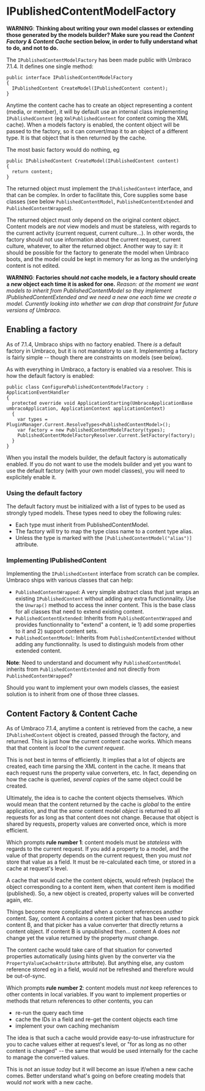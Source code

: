# IPublishedContentModelFactory
**WARNING**: **Thinking about writing your own model classes or extending those generated by the models builder? Make sure you read the *Content Factory & Content Cache* section below, in order to fully understand what to do, and not to do.**

The `IPublishedContentModelFactory` has been made public with Umbraco 7.1.4. It defines one single method:

    public interface IPublishedContentModelFactory
    {
      IPublishedContent CreateModel(IPublishedContent content);
    }


Anytime the content cache has to create an object representing a content (media, or member), it will by default use an internal class implementing `IPublishedContent` (eg `XmlPublishedContent` for content coming the XML cache). When a models factory is enabled, the content object will be passed to the factory, so it can convert/map it to an object of a different type. It is that object that is then returned by the cache.

The most basic factory would do nothing, eg

    public IPublishedContent CreateModel(IPublishedContent content)
    {
      return content;
    }

The returned object must implement the `IPublishedContent` interface, and that can be complex. In order to facilitate this, Core supplies some base classes (see below `PublishedContentModel`, `PublishedContentExtended` and `PublishedContentWrapped`).

The returned object must only depend on the original content object. Content models are _not_ view models and must be stateless, with regards to the current activity (current request, current culture...). In other words, the factory should not use information about the current request, current culture, whatever, to alter the returned object. Another way to say it: it should be possible for the factory to generate the model when Umbraco boots, and the model could be kept in memory for as long as the underlying content is not edited.

**WARNING**: **Factories should *not* cache models, ie a factory should create a *new* object each time it is asked for one.** *Reason: at the moment we want models to inherit from PublishedContentModel so they implement IPublishedContentExtended and we need a new one each time we create a model. Currently looking into whether we can drop that constraint for future versions of Umbraco.*

## Enabling a factory

As of 7.1.4, Umbraco ships with no factory enabled. There _is_ a default factory in Umbraco, but it is not mandatory to use it. Implementing a factory is fairly simple -- though there are constraints on models (see below).

As with everything in Umbraco, a factory is enabled via a resolver. This is how the default factory is enabled:

    public class ConfigurePublishedContentModelFactory : ApplicationEventHandler
    {
      protected override void ApplicationStarting(UmbracoApplicationBase umbracoApplication, ApplicationContext applicationContext)
      {
        var types = PluginManager.Current.ResolveTypes<PublishedContentModel>();
        var factory = new PublishedContentModelFactory(types);
        PublishedContentModelFactoryResolver.Current.SetFactory(factory);
      }
    }


When you install the models builder, the default factory is automatically enabled. If you do not want to use the models builder and yet you want to use the default factory (with your own model classes), you will need to explicitely enable it.

### Using the default factory

The default factory must be initialized with a list of types to be used as strongly typed models. These types need to obey the following rules:
* Each type must inherit from PublishedContentModel.
* The factory will try to map the type class name to a content type alias.
* Unless the type is marked with the `[PublishedContentModel("alias")]` attribute.

### Implementing IPublishedContent

Implementing the `IPublishedContent` interface from scratch can be complex. Umbraco ships with various classes that can help:

* `PublishedContentWrapped`: A very simple abstract class that just wraps an existing `IPublishedContent` without adding any extra functionnality. Use the `Unwrap()` method to access the inner content. This is the base class for all classes that need to extend existing content.
* `PublishedContentExtended`: Inherits from `PublishedContentWrapped` and provides functionnality to "extend" a content, ie 1) add some properties to it and 2) support content sets.
* `PublishedContentModel`: Inherits from `PublishedContentExtended` without adding any functionnality. Is used to distinguish models from other extended content.

**Note**: Need to understand and document why `PublishedContentModel` inherits from `PublishedContentExtended` and not directly from `PublishedContentWrapped`?

Should you want to implement your own models classes, the easiest solution is to inherit from one of those three classes.

## Content Factory & Content Cache

As of Umbraco 7.1.4, anytime a content is retrieved from the cache, a new `IPublishedContent` object is created, passed through the factory, and returned. This is just how the current content cache works. Which means that that content is *local* to the *current request*.

This is not best in terms of efficiently. It implies that a lot of objects are created, each time parsing the XML content in the cache. It means that each request runs the property value converters, etc. In fact, depending on how the cache is queried, *several copies* of the same object could be created.

Ultimately, the idea is to cache the content objects themselves. Which would mean that the content returned by the cache is *global* to the entire application, and that the *same* content model *object* is returned to all requests for as long as that content does not change. Because that object is shared by requests, property values are converted once, which is more efficient.

Which prompts **rule number 1**: content models must be *stateless* with regards to the current request. If you add a property to a model, and the value of that property depends on the current request, then you must *not* store that value as a field. It must be re-calculated each time, or stored in a cache at request's level.

A cache that would cache the content objects, would refresh (replace) the object corresponding to a content item, when that content item is modified (published). So, a new object is created, property values will be converted again, etc.

Things become more complicated when a content references another content. Say, content A contains a content picker that has been used to pick content B, and that picker has a value converter that directly returns a content object. If content B is unpublished then... content A does *not* change yet the value returned by the property *must* change.

The content cache would take care of that situation for converted properties automatically (using hints given by the converter via the `PropertyValueCacheAttribute` attribute). But anything else, any custom reference stored eg in a field, would *not* be refreshed and therefore would be out-of-sync.

Which prompts **rule number 2**: content models must *not* keep references to other contents in local variables. If you want to implement properties or methods that return references to other contents, you can
 * re-run the query each time
 * cache the IDs in a field and re-get the content objects each time
 * implement your own caching mechanism

The idea is that such a cache would provide easy-to-use infrastructure for you to cache values either at request's level, or "for as long as no other content is changed" -- the same that would be used internally for the cache to manage the converted values.

This is not an issue *today* but it will become an issue if/when a new cache comes. Better understand what's going on before creating models that would *not* work with a new cache.